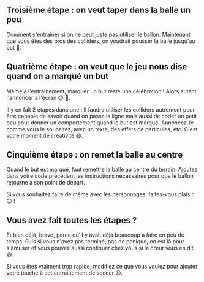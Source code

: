 ## Troisième étape : on veut taper dans la balle un peu
Comment s'entrainer si on ne peut juste pas utiliser le ballon. Maintenant que vous êtes des pros des colliders, on voudrait pousser la balle jusqu'au but 💪.

## Quatrième étape : on veut que le jeu nous dise quand on a marqué un but
Même à l'entrainement, marquer un but reste une célébration ! Alors autant l'annoncer à l'écran 😊 🎉.

Il y en fait 2 étapes dans une : Il faudra utiliser les colliders autrement pour être capable de savoir quand on passe la ligne mais aussi de coder un petit peu pour donner un comportement quand le but est marqué.
Annoncez-le comme vous le souhaitez, avec un texte, des effets de particules, etc. C'est votre moment de créativité 😄.

## Cinquième étape : on remet la balle au centre
Quand le but est marqué, faut remettre la balle au centre du terrain. Ajoutez dans votre code précédent les instructions nécessaires pour que le ballon retourne à son point de départ.

Si vous souhaitez faire de même avec les personnages, faites-vous plaisir 😊 !

## Vous avez fait toutes les étapes ?
Et bien déjà, bravo, parce qu'il y avait déjà beaucoup à faire en peu de temps. Puis si vous n'avez pas terminé, pas de panique, on est là pour s'amuser et vous pouvez aussi continuer chez vous si le cœur vous en dit 😃.

Si vous êtes vraiment trop rapide, modifiez ce que vous voulez pour ajouter votre touche à cet entrainement de soccer 😉.
